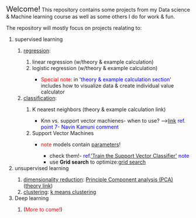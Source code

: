 <span style='font-size:20px'>Welcome!</span>
This repository contains some projects from my Data science & Machine learning course as well as some others I do for work & fun.

The repository will mostly focus on projects realating to:
<ol>
    <li>supervised learning</li>
    <ol>
        <li><u>regression</u>:</li>
        <ol>
            <li>linear regression (w/theory & example calculation)</li> 
            <li>logistic regression (w/theory & example calculation)</li> 
            <ul>
                <li><span style='color:red'>Special note</span>: in <span style='color:blue'>'theory & example calculation section'</span> includes how to visualize data & create individual value calculator</li>
            </ul>
        </ol>
        <li><u>classification</u>:</li>
        <ol>
            <li>K nearest neighbors (theory & example calculation link)</li>
            <ul>
                <li>Knn vs. support vector machienes- when to use? --><a href='https://www.linkedin.com/advice/1/what-distinguishes-k-nearest-neighbors-from-support-muace'>link</a> <span style='color:blue'> ref. point 7-
    Navin Kamuni comment</span></li>
            </ul>
            <li>Support Vector Machines</li>
            <ul>
                <li><span style='color:red'>note</span> models contain <u>parameters</u>!</li>
                <ul>
                    <li>check them!- <span style='color:blue'>ref.<a href=#train_SVC>'Train the Support Vector Classifier'</a> note</span></li>
                    <li>use <b>Grid search</b> to optimize:<a href=#svm_grid_search>grid search</a></li>
                </ul>
            </ul>
        </ol>
    </ol>
    <li>unsupervised learning</li>
    <ol>
        <li><u>dimensionality reduction</u>: <a href=#pca>Principle Component analysis (PCA)</a> (<a href=#pca_theory>theory link</a>)</li>
        <li><u>clustering</u>: <a href=#k_means_clust>k means clustering</a></li>
    </ol>
    <li>Deep learning</li>
    <ol>
        <li>(<span style="color:red">More to come!</span>)</li>
    </ol>
</ol>
